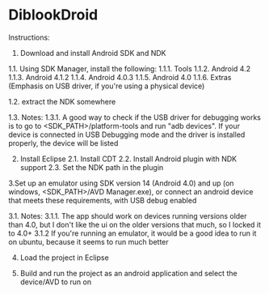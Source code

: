 DiblookDroid
============

Instructions:

1. Download and install Android SDK and NDK

1.1. Using SDK Manager, install the following:
1.1.1. Tools
1.1.2. Android 4.2
1.1.3. Android 4.1.2
1.1.4. Android 4.0.3
1.1.5. Android 4.0
1.1.6. Extras (Emphasis on USB driver, if you're using a physical device)

1.2. extract the NDK somewhere

1.3. Notes:
1.3.1. A good way to check if the USB driver for debugging works is to go to <SDK_PATH>/platform-tools and run
"adb devices". If your device is connected in USB Debugging mode and the driver is installed properly, the device
will be listed

2. Install Eclipse
2.1. Install CDT
2.2. Install Android plugin with NDK support
2.3. Set the NDK path in the plugin

3.Set up an emulator using SDK version 14 (Android 4.0) and up (on windows, <SDK_PATH>/AVD Manager.exe),
or connect an android device that meets these requirements, with USB debug enabled

3.1. Notes:
3.1.1. The app should work on devices running versions older than 4.0, but I don't like the ui on the older versions that
much, so I locked it to 4.0+
3.1.2 If you're running an emulator, it would be a good idea to run it on ubuntu, because it seems to run much better

4. Load the project in Eclipse

5. Build and run the project as an android application and select the device/AVD to run on